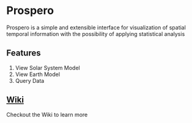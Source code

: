 # Prospero
Prospero is a simple and extensible interface for visualization of spatial temporal information with the possibility of applying statistical analysis

## Features

1. View Solar System Model
1. View Earth Model
1. Query Data

## [Wiki](https://github.com/meritoki/prospero/wiki)
Checkout the Wiki to learn more
